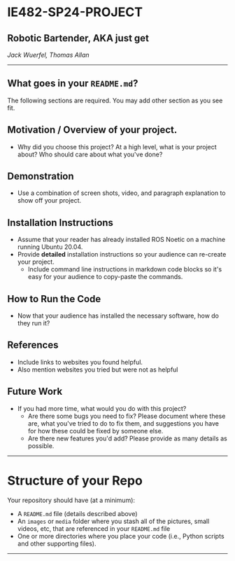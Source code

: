 # IE482-SP24-PROJECT
## Robotic Bartender, AKA just get 
*Jack Wuerfel, Thomas Allan*

---

## What goes in your `README.md`?
The following sections are required.  You may add other section as you see fit.

## Motivation / Overview of your project.
- Why did you choose this project?   At a high level, what is your project about? Who should care about what you've done? 

## Demonstration
- Use a combination of screen shots, video, and paragraph explanation to show off your project.
   
## Installation Instructions
- Assume that your reader has already installed ROS Noetic on a machine running Ubuntu 20.04.
- Provide **detailed** installation instructions so your audience can re-create your project.
    - Include command line instructions in markdown code blocks so it's easy for your audience to copy-paste the commands.
## How to Run the Code
- Now that your audience has installed the necessary software, how do they run it?

## References
- Include links to websites you found helpful.
- Also mention websites you tried but were not as helpful

## Future Work
- If you had more time, what would you do with this project?
    - Are there some bugs you need to fix?  Please document where these are, what you've tried to do to fix them, and suggestions you have for how these could be fixed by someone else.
    - Are there new features you'd add?  Please provide as many details as possible.

---
# Structure of your Repo
Your repository should have (at a minimum):
- A `README.md` file (details described above)
- An `images` or `media` folder where you stash all of the pictures, small videos, etc, that are referenced in your `README.md` file
- One or more directories where you place your code (i.e., Python scripts and other supporting files).

--- 


